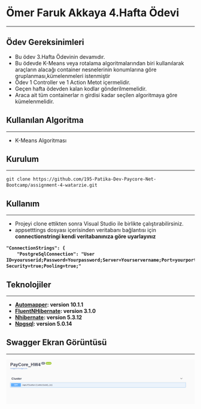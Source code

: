 # Ömer Faruk Akkaya 4.Hafta Ödevi
***
## Ödev Gereksinimleri
* Bu ödev 3.Hafta Ödevinin devamıdır.
* Bu ödevde K-Means veya rotalama algoritmalarından biri kullanılarak araçların alacağı container nesnelerinin konumlarına göre gruplanması,kümelenmeleri istenmiştir
* Ödev 1 Controller ve 1 Action Metot içermelidir.
* Geçen hafta ödevden kalan kodlar gönderilmemelidir.
* Araca ait tüm containerlar n girdisi kadar seçilen algoritmaya göre kümelenmelidir.
## Kullanılan Algoritma
***
* K-Means Algoritması
## Kurulum
***
```
git clone https://github.com/195-Patika-Dev-Paycore-Net-Bootcamp/assignment-4-watarzie.git
```
## Kullanım
*** 
* Projeyi clone ettikten sonra Visual Studio ile birlikte çalıştırabilirsiniz.
* appsetttings dosyası içerisinden veritabanı bağlantısı için <b>connectionstringi<b> kendi veritabanınıza göre uyarlayınız
```
"ConnectionStrings": {
    "PostgreSqlConnection": "User ID=youruserid;Password=Yourpassword;Server=Yourservername;Port=yourport;Database=Databasename;Integrated Security=true;Pooling=true;"
```
## Teknolojiler
***
* [Automapper](https://automapper.org/): version 10.1.1
* [FluentNHibernate](https://www.nuget.org/packages/FluentNHibernate/): version 3.1.0
* [Nhibernate](https://www.nuget.org/packages/NHibernate): version 5.3.12
* [Npgsql](https://www.npgsql.org/): version 5.0.14
## Swagger Ekran Görüntüsü
***
![Swagger](https://github.com/195-Patika-Dev-Paycore-Net-Bootcamp/assignment-4-watarzie/blob/main/PayCore-HW4/Screenshots/SwaggerScreenshot.png?raw=true)
